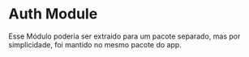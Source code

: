# Auth Module

Esse Módulo poderia ser extraido para um pacote separado, mas por simplicidade, foi mantido no mesmo
pacote do app.
